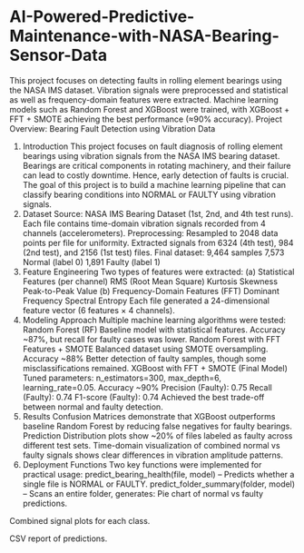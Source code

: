# AI-Powered-Predictive-Maintenance-with-NASA-Bearing-Sensor-Data
This project focuses on detecting faults in rolling element bearings using the NASA IMS dataset. Vibration signals were preprocessed and statistical as well as frequency-domain features were extracted. Machine learning models such as Random Forest and XGBoost were trained, with XGBoost + FFT + SMOTE achieving the best performance (≈90% accuracy).
Project Overview: Bearing Fault Detection using Vibration Data
1. Introduction
This project focuses on fault diagnosis of rolling element bearings using vibration signals from the NASA IMS bearing dataset. Bearings are critical components in rotating machinery, and their failure can lead to costly downtime. Hence, early detection of faults is crucial.
The goal of this project is to build a machine learning pipeline that can classify bearing conditions into NORMAL or FAULTY using vibration signals.
2. Dataset
Source: NASA IMS Bearing Dataset (1st, 2nd, and 4th test runs).
Each file contains time-domain vibration signals recorded from 4 channels (accelerometers).
Preprocessing:
Resampled to 2048 data points per file for uniformity.
Extracted signals from 6324 (4th test), 984 (2nd test), and 2156 (1st test) files.
Final dataset:
9,464 samples
7,573 Normal (label 0)
1,891 Faulty (label 1)
3. Feature Engineering
Two types of features were extracted:
(a) Statistical Features (per channel)
RMS (Root Mean Square)
Kurtosis
Skewness
Peak-to-Peak Value
(b) Frequency-Domain Features (FFT)
Dominant Frequency
Spectral Entropy
Each file generated a 24-dimensional feature vector (6 features × 4 channels).
4. Modeling Approach
Multiple machine learning algorithms were tested:
Random Forest (RF)
Baseline model with statistical features.
Accuracy ~87%, but recall for faulty cases was lower.
Random Forest with FFT Features + SMOTE
Balanced dataset using SMOTE oversampling.
Accuracy ~88%
Better detection of faulty samples, though some misclassifications remained.
XGBoost with FFT + SMOTE (Final Model)
Tuned parameters: n_estimators=300, max_depth=6, learning_rate=0.05.
Accuracy ~90%
Precision (Faulty): 0.75
Recall (Faulty): 0.74
F1-score (Faulty): 0.74
Achieved the best trade-off between normal and faulty detection.
5. Results
Confusion Matrices demonstrate that XGBoost outperforms baseline Random Forest by reducing false negatives for faulty bearings.
Prediction Distribution plots show ~20% of files labeled as faulty across different test sets.
Time-domain visualization of combined normal vs faulty signals shows clear differences in vibration amplitude patterns.
6. Deployment Functions
Two key functions were implemented for practical usage:
predict_bearing_health(file, model) – Predicts whether a single file is NORMAL or FAULTY.
predict_folder_summary(folder, model) – Scans an entire folder, generates:
Pie chart of normal vs faulty predictions.

Combined signal plots for each class.

CSV report of predictions.
